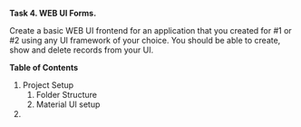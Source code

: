 **Task 4. WEB UI Forms.**

Create a basic WEB UI frontend for an application that you created for #1 or #2 using any UI
framework of your choice. You should be able to create, show and delete records from your UI.

**Table of Contents**
1. Project Setup
   1. Folder Structure
   2. Material UI setup
2. 
